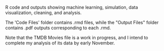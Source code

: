 R code and outputs showing machine learning, simulation, data visualization, cleaning, and analysis.

The 'Code Files' folder contains .rmd files, while the "Output Files" folder contains .pdf outputs corresponding to each .rmd.

Note that the TMDB Movies file is a work in progress, and I intend to complete my analysis of its data by early November.
